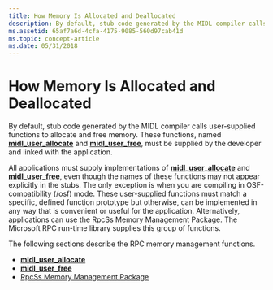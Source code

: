```yaml
---
title: How Memory Is Allocated and Deallocated
description: By default, stub code generated by the MIDL compiler calls user-supplied functions to allocate and free memory. These functions, named midl\_user\_allocate and midl\_user\_free, must be supplied by the developer and linked with the application.
ms.assetid: 65af7a6d-4cfa-4175-9085-560d97cab41d
ms.topic: concept-article
ms.date: 05/31/2018
---
```


# How Memory Is Allocated and Deallocated

By default, stub code generated by the MIDL compiler calls user-supplied functions to allocate and free memory. These functions, named [**midl\_user\_allocate**](/windows/desktop/Midl/midl-user-allocate-1) and [**midl\_user\_free**](/windows/desktop/Midl/midl-user-free-1), must be supplied by the developer and linked with the application.

All applications must supply implementations of [**midl\_user\_allocate**](/windows/desktop/Midl/midl-user-allocate-1) and [**midl\_user\_free**](/windows/desktop/Midl/midl-user-free-1), even though the names of these functions may not appear explicitly in the stubs. The only exception is when you are compiling in OSF-compatibility (/osf) mode. These user-supplied functions must match a specific, defined function prototype but otherwise, can be implemented in any way that is convenient or useful for the application. Alternatively, applications can use the RpcSs Memory Management Package. The Microsoft RPC run-time library supplies this group of functions.

The following sections describe the RPC memory management functions.

-   [**midl\_user\_allocate**](/windows/desktop/Midl/midl-user-allocate-1)
-   [**midl\_user\_free**](/windows/desktop/Midl/midl-user-free-1)
-   [RpcSs Memory Management Package](rpcss-memory-management-package.md)

 

 

